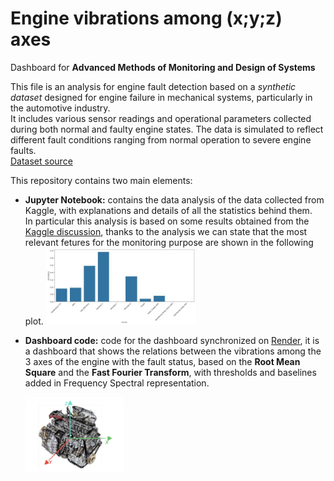 # Engine vibrations among (x;y;z) axes

Dashboard for **Advanced Methods of Monitoring and Design of Systems** 

This file is an analysis for engine fault detection based on a *synthetic dataset* designed for engine failure in mechanical systems, particularly in the automotive industry.\
It includes various sensor readings and operational parameters collected during both normal and faulty engine states. The data is simulated to reflect different fault conditions ranging from normal operation to severe engine faults.\
[Dataset source](https://www.kaggle.com/datasets/ziya07/engine-failure-detection-dataset/data)

This repository contains two main elements:

- **Jupyter Notebook:** contains the data analysis of the data collected from Kaggle, with explanations and details of all the statistics behind them.\
  In particular this analysis is based on some results obtained from the [Kaggle discussion](https://www.kaggle.com/code/bommanaayush/ada-boost-engine-failure-detection/notebook), thanks to the analysis we can state that the most relevant fetures for the monitoring purpose are shown in the following plot.
  <img src="feature_importance.JPG" width="50%">
  
- **Dashboard code:** code for the dashboard synchronized on [Render](https://engine-vibrations-among-xyz-axes.onrender.com), it is a dashboard that shows the relations between the vibrations among the 3 axes of the engine with the fault status, based on the **Root Mean Square** and the **Fast Fourier Transform**, with thresholds and baselines added in Frequency Spectral representation.

  <img src="engine_axis.JPG" width="33%">

